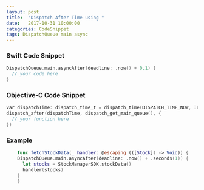 ```yaml
---
layout: post
title:  "Dispatch After Time using "
date:   2017-10-31 10:00:00
categories: CodeSnippet
tags: DispatchQueue main async
---
```


### Swift Code Snippet

```swift
DispatchQueue.main.asyncAfter(deadline: .now() + 0.1) {
  // your code here
}
```

### Objective-C Code Snippet

```objective-c
var dispatchTime: dispatch_time_t = dispatch_time(DISPATCH_TIME_NOW, Int64(0.1 * Double(NSEC_PER_SEC)))
dispatch_after(dispatchTime, dispatch_get_main_queue(), {
  // your function here
})
```

### Example

```swift
	func fetchStockData(_ handler: @escaping (([Stock]) -> Void)) {
    DispatchQueue.main.asyncAfter(deadline: .now() + .seconds(1)) {
      let stocks = StockManagerSDK.stockData()
      handler(stocks)
    }
	}
```
